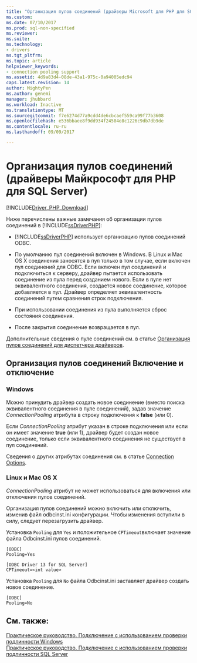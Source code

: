 ```yaml
---
title: "Организация пулов соединений (драйверы Microsoft для PHP для SQL Server) | Документы Microsoft"
ms.custom: 
ms.date: 07/10/2017
ms.prod: sql-non-specified
ms.reviewer: 
ms.suite: 
ms.technology:
- drivers
ms.tgt_pltfrm: 
ms.topic: article
helpviewer_keywords:
- connection pooling support
ms.assetid: 4d9a83d4-08de-43a1-975c-0a94005edc94
caps.latest.revision: 14
author: MightyPen
ms.author: genemi
manager: jhubbard
ms.workload: Inactive
ms.translationtype: MT
ms.sourcegitcommit: f7e6274d77a9cdd4de6cbcaef559ca99f77b3608
ms.openlocfilehash: e536bbaee8f9dd934f24504e8c1226c9db7db9de
ms.contentlocale: ru-ru
ms.lasthandoff: 09/09/2017

---
```

# <a name="connection-pooling-microsoft-drivers-for-php-for-sql-server"></a>Организация пулов соединений (драйверы Майкрософт для PHP для SQL Server)
[!INCLUDE[Driver_PHP_Download](../../includes/driver_php_download.md)]

Ниже перечислены важные замечания об организации пулов соединений в [!INCLUDE[ssDriverPHP](../../includes/ssdriverphp_md.md)]:  
  
-   [!INCLUDE[ssDriverPHP](../../includes/ssdriverphp_md.md)] использует организацию пулов соединений ODBC.  
  
-   По умолчанию пул соединений включен в Windows. В Linux и Mac OS X соединения заносятся в пул только в том случае, если включен пул соединений для ODBC. Если включен пул соединений и подключиться к серверу, драйвер пытается использовать соединение из пула перед созданием нового. Если в пуле нет эквивалентного соединения, создается новое соединение, которое добавляется в пул. Драйвер определяет эквивалентность соединений путем сравнения строк подключения.  
  
-   При использовании соединения из пула выполняется сброс состояния соединения.  
  
-   После закрытия соединение возвращается в пул.  
  
Дополнительные сведения о пуле соединений см. в статье [Организация пулов соединений для диспетчера драйверов](http://go.microsoft.com/fwlink/?linkid=119622).  
  
## <a name="enablingdisabling-connection-pooling"></a>Организация пулов соединений Включение и отключение
### <a name="windows"></a>Windows
Можно принудить драйвер создать новое соединение (вместо поиска эквивалентного соединения в пуле соединений), задав значение *ConnectionPooling* атрибута в строку подключения к **false**  (или 0).  
  
Если *ConnectionPooling* атрибут указан в строке подключения или если он имеет значение **true** (или 1), драйвер будет создан новое соединение, только если эквивалентного соединения не существует в пул соединений.  
  
Сведения о других атрибутах соединения см. в статье [Connection Options](../../connect/php/connection-options.md).  
### <a name="linux-and-mac-os-x"></a>Linux и Mac OS X
*ConnectionPooling* атрибут не может использоваться для включения или отключения пулов соединений. 

Организация пулов соединений можно включить или отключить, изменив файл odbcinst.ini конфигурации. Чтобы изменения вступили в силу, следует перезагрузить драйвер.

Установка `Pooling` для `Yes` и положительное `CPTimeout`включает значение файла Odbcinst.ini пулов соединений. 
```
[ODBC]
Pooling=Yes

[ODBC Driver 13 for SQL Server]
CPTimeout=<int value>
```
Установка `Pooling` для `No` файла Odbcinst.ini заставляет драйвер создать новое соединение.
```
[ODBC]
Pooling=No
```
  
## <a name="see-also"></a>См. также:  
[Практическое руководство. Подключение с использованием проверки подлинности Windows](../../connect/php/how-to-connect-using-windows-authentication.md)  
[Практическое руководство. Подключение с использованием проверки подлинности SQL Server](../../connect/php/how-to-connect-using-sql-server-authentication.md)  
  

